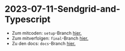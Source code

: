 # 2023-07-11-Sendgrid-and-Typescript

-   Zum mitcoden: `setup`-Branch [hier.](https://github.com/FBW-WD-22-D07/2023-07-11-Sendgrid-and-Typescript/tree/setup)
-   Zum mitverfolgen: `final`-Branch [hier.](https://github.com/FBW-WD-22-D07/2023-07-11-Sendgrid-and-Typescript/tree/final)
-   Zu den docs: `docs`-Branch [hier.](https://github.com/FBW-WD-22-D07/2023-07-11-Sendgrid-and-Typescript/tree/docs)



